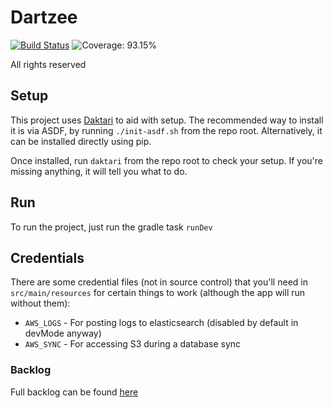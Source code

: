 # Dartzee

[![Build Status](https://github.com/alyssaruth/Dartzee/workflows/CI/badge.svg)](https://github.com/alyssaruth/dartzee/actions)
![Coverage: 93.15%](https://img.shields.io/badge/coverage-93.15%25-brightgreen)

All rights reserved

## Setup

This project uses [Daktari](https://github.com/glean-notes/daktari) to aid with setup. The recommended way to install it is via ASDF, by running `./init-asdf.sh` from the repo root. Alternatively, it can be installed directly using pip.

Once installed, run `daktari` from the repo root to check your setup. If you're missing anything, it will tell you what to do.

## Run

To run the project, just run the gradle task `runDev`

## Credentials

There are some credential files (not in source control) that you'll need in `src/main/resources` for certain things to work (although the app will run without them):

- `AWS_LOGS` - For posting logs to elasticsearch (disabled by default in devMode anyway)
- `AWS_SYNC` - For accessing S3 during a database sync

### Backlog

Full backlog can be found [here](https://trello.com/b/Plz8blWw/dartzee)
